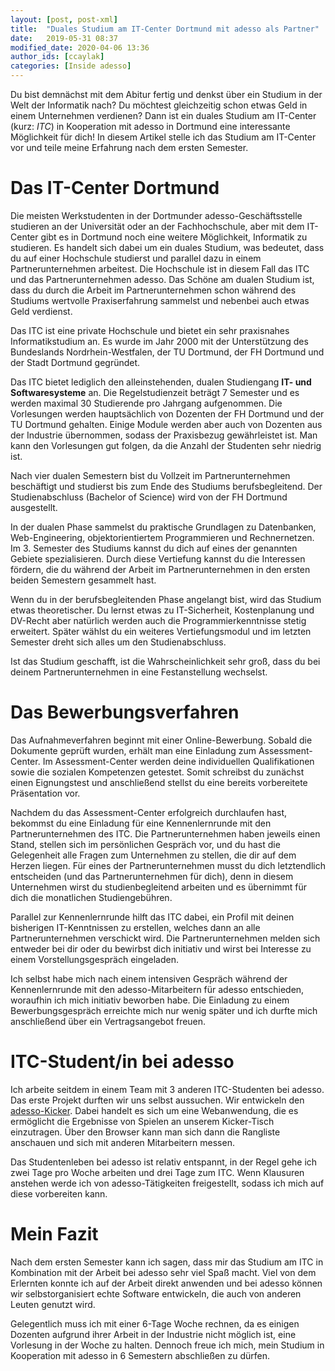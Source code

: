 ```yaml
---
layout: [post, post-xml]              
title:  "Duales Studium am IT-Center Dortmund mit adesso als Partner"            
date:   2019-05-31 08:37              
modified_date: 2020-04-06 13:36          
author_ids: [ccaylak]                       
categories: [Inside adesso]       
---
```

Du bist demnächst mit dem Abitur fertig und denkst über ein Studium in der Welt der Informatik nach?
Du möchtest gleichzeitig schon etwas Geld in einem Unternehmen verdienen?
Dann ist ein duales Studium am IT-Center (kurz: _ITC_) in Kooperation mit adesso in Dortmund eine interessante Möglichkeit für dich!
In diesem Artikel stelle ich das Studium am IT-Center vor und teile meine Erfahrung nach dem ersten Semester.


# Das IT-Center Dortmund

Die meisten Werkstudenten in der Dortmunder adesso-Geschäftsstelle studieren an der Universität oder an der Fachhochschule, aber mit dem IT-Center gibt es in Dortmund noch eine weitere Möglichkeit, Informatik zu studieren.
Es handelt sich dabei um ein duales Studium, was bedeutet, dass du auf einer Hochschule studierst und parallel dazu in einem Partnerunternehmen arbeitest.
Die Hochschule ist in diesem Fall das ITC und das Partnerunternehmen adesso.
Das Schöne am dualen Studium ist, dass du durch die Arbeit im Partnerunternehmen schon während des Studiums wertvolle Praxiserfahrung sammelst und nebenbei auch etwas Geld verdienst. 

Das ITC ist eine private Hochschule und bietet ein sehr praxisnahes Informatikstudium an.
Es wurde im Jahr 2000 mit der Unterstützung des Bundeslands Nordrhein-Westfalen, der TU Dortmund, der FH Dortmund und der Stadt Dortmund gegründet.

Das ITC bietet lediglich den alleinstehenden, dualen Studiengang **IT- und Softwaresysteme** an.
Die Regelstudienzeit beträgt 7 Semester und es werden maximal 30 Studierende pro Jahrgang aufgenommen.
Die Vorlesungen werden hauptsächlich von Dozenten der FH Dortmund und der TU Dortmund gehalten.
Einige Module werden aber auch von Dozenten aus der Industrie übernommen, sodass der Praxisbezug gewährleistet ist.
Man kann den Vorlesungen gut folgen, da die Anzahl der Studenten sehr niedrig ist.

Nach vier dualen Semestern bist du Vollzeit im Partnerunternehmen beschäftigt und studierst bis zum Ende des Studiums berufsbegleitend.
Der Studienabschluss (Bachelor of Science) wird von der FH Dortmund ausgestellt.

In der dualen Phase sammelst du praktische Grundlagen zu Datenbanken, Web-Engineering, objektorientiertem Programmieren und Rechnernetzen.
Im 3. Semester des Studiums kannst du dich auf eines der genannten Gebiete spezialisieren.
Durch diese Vertiefung kannst du die Interessen fördern, die du während der Arbeit im Partnerunternehmen in den ersten beiden Semestern gesammelt hast.

Wenn du in der berufsbegleitenden Phase angelangt bist, wird das Studium etwas theoretischer.
Du lernst etwas zu IT-Sicherheit, Kostenplanung und DV-Recht aber natürlich werden auch die Programmierkenntnisse stetig erweitert.
Später wählst du ein weiteres Vertiefungsmodul und im letzten Semester dreht sich alles um den Studienabschluss.

Ist das Studium geschafft, ist die Wahrscheinlichkeit sehr groß, dass du bei deinem Partnerunternehmen in eine Festanstellung wechselst.

# Das Bewerbungsverfahren

Das Aufnahmeverfahren beginnt mit einer Online-Bewerbung. Sobald die Dokumente geprüft wurden, erhält man eine Einladung zum Assessment-Center.
Im Assessment-Center werden deine individuellen Qualifikationen sowie die sozialen Kompetenzen getestet.
Somit schreibst du zunächst einen Eignungstest und anschließend stellst du eine bereits vorbereitete Präsentation vor.

Nachdem du das Assessment-Center erfolgreich durchlaufen hast, bekommst du eine Einladung für eine Kennenlernrunde mit den Partnerunternehmen des ITC. 
Die Partnerunternehmen haben jeweils einen Stand, stellen sich im persönlichen Gespräch vor, und du hast die Gelegenheit alle Fragen zum Unternehmen zu stellen, die dir auf dem Herzen liegen.
Für eines der Partnerunternehmen musst du dich letztendlich entscheiden (und das Partnerunternehmen für dich), denn in diesem Unternehmen
wirst du studienbegleitend arbeiten und es übernimmt für dich die monatlichen Studiengebühren.

Parallel zur Kennenlernrunde hilft das ITC dabei, ein Profil mit deinen bisherigen IT-Kenntnissen zu erstellen, welches dann an alle Partnerunternehmen verschickt wird.
Die Partnerunternehmen melden sich entweder bei dir oder du bewirbst dich initiativ und wirst bei Interesse zu einem Vorstellungsgespräch eingeladen.

Ich selbst habe mich nach einem intensiven Gespräch während der Kennenlernrunde mit den adesso-Mitarbeitern für adesso entschieden, woraufhin ich mich initiativ beworben habe.
Die Einladung zu einem Bewerbungsgespräch erreichte mich nur wenig später und ich durfte mich anschließend über ein Vertragsangebot freuen.

# ITC-Student/in bei adesso

Ich arbeite seitdem in einem Team mit 3 anderen ITC-Studenten bei adesso. 
Das erste Projekt durften wir uns selbst aussuchen. Wir entwickeln den [adesso-Kicker](https://github.com/adessoAG/adessoKicker).
Dabei handelt es sich um eine Webanwendung, die es ermöglicht die Ergebnisse von Spielen an unserem Kicker-Tisch einzutragen.
Über den Browser kann man sich dann die Rangliste anschauen und sich mit anderen Mitarbeitern messen.

Das Studentenleben bei adesso ist relativ entspannt, in der Regel gehe ich zwei Tage pro Woche arbeiten und drei Tage zum ITC.
Wenn Klausuren anstehen werde ich von adesso-Tätigkeiten freigestellt, sodass ich mich auf diese vorbereiten kann.

# Mein Fazit

Nach dem ersten Semester kann ich sagen, dass mir das Studium am ITC in Kombination mit der Arbeit bei adesso sehr viel Spaß macht.
Viel von dem Erlernten konnte ich auf der Arbeit direkt anwenden und bei adesso können wir selbstorganisiert echte
Software entwickeln, die auch von anderen Leuten genutzt wird.

Gelegentlich muss ich mit einer 6-Tage Woche rechnen, da es einigen Dozenten aufgrund ihrer Arbeit in der Industrie nicht möglich ist,
eine Vorlesung in der Woche zu halten. Dennoch freue ich mich, mein Studium in Kooperation mit adesso in 6 Semestern abschließen zu dürfen.
